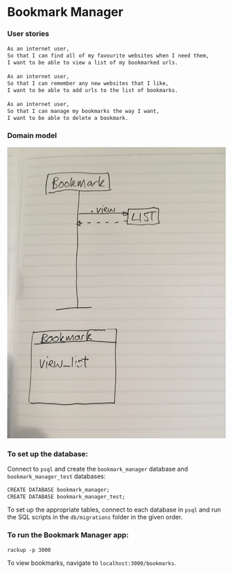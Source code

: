 # Bookmark Manager

### User stories

```
As an internet user,
So that I can find all of my favourite websites when I need them,
I want to be able to view a list of my bookmarked urls.

As an internet user,
So that I can remember any new websites that I like,
I want to be able to add urls to the list of bookmarks.

As an internet user,
So that I can manage my bookmarks the way I want,
I want to be able to delete a bookmark.
```

### Domain model

![Domain model for User Story 1](./domain_model.jpg)

### To set up the database:

Connect to `psql` and create the `bookmark_manager` database and `bookmark_manager_test` databases:
```
CREATE DATABASE bookmark_manager;
CREATE DATABASE bookmark_manager_test;
```
To set up the appropriate tables, connect to each database in `psql` and run the SQL scripts in the `db/migrations` folder in the given order.

### To run the Bookmark Manager app:

```
rackup -p 3000
```
To view bookmarks, navigate to `localhost:3000/bookmarks`.
